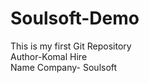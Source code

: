# Soulsoft-Demo
This is my first Git Repository
<br>
Author-Komal Hire
<br>
Name Company- Soulsoft

